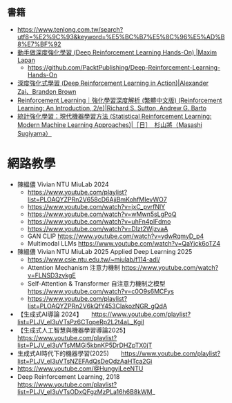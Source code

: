 ## 書籍
- https://www.tenlong.com.tw/search?utf8=%E2%9C%93&keyword=%E5%BC%B7%E5%8C%96%E5%AD%B8%E7%BF%92
- [動手做深度強化學習 (Deep Reinforcement Learning Hands-On) |Maxim Lapan](https://www.tenlong.com.tw/products/9789864344307?list_name=srh)
  - https://github.com/PacktPublishing/Deep-Reinforcement-Learning-Hands-On
- [深度強化式學習 (Deep Reinforcement Learning in Action)|Alexander Zai、Brandon Brown](https://www.tenlong.com.tw/products/9789863126522?list_name=srh)
- [Reinforcement Learning｜強化學習深度解析 (繁體中文版) (Reinforcement Learning: An Introduction, 2/e)|Richard S. Sutton, Andrew G. Barto](https://www.tenlong.com.tw/products/9789865027193?list_name=srh)
- [統計強化學習：現代機器學習方法 (Statistical Reinforcement Learning: Modern Machine Learning Approaches)|［日］　杉山將（Masashi Sugiyama）](https://www.tenlong.com.tw/products/9787111622451?list_name=srh)


# 網路教學
- 陳縕儂 Vivian NTU MiuLab 2024
  - https://www.youtube.com/playlist?list=PLOAQYZPRn2V658cD6AjiBmKohfMIevWO7
  - https://www.youtube.com/watch?v=jxC_pvrfNlY
  - https://www.youtube.com/watch?v=wMwn5sLgPoQ
  - https://www.youtube.com/watch?v=uhFn4pIFdmo
  - https://www.youtube.com/watch?v=Dlzt2WjzvaA
  - GAN CLIP  https://www.youtube.com/watch?v=ydwRqmyD_p4
  - Multimodal LLMs   https://www.youtube.com/watch?v=QaYjck6oTZ4
- 陳縕儂 Vivian NTU MiuLab 2025 Applied Deep Learning 2025
  - https://www.csie.ntu.edu.tw/~miulab/f114-adl/
  - Attention Mechanism 注意力機制   https://www.youtube.com/watch?v=FLNSD3zykgE
  - Self-Attention & Transformer 自注意力機制之模型   https://www.youtube.com/watch?v=c0O9s6MCFys
  - https://www.youtube.com/playlist?list=PLOAQYZPRn2V6kQfY453CIakozNGR_gQdA
- 【生成式AI導論 2024】　　https://www.youtube.com/playlist?list=PLJV_el3uVTsPz6CTopeRp2L2t4aL_KgiI
- 【生成式人工智慧與機器學習導論2025】　https://www.youtube.com/playlist?list=PLJV_el3uVTsMMGi5kbnKP5DrDHZpTX0jT
- 生成式AI時代下的機器學習(2025)　　https://www.youtube.com/playlist?list=PLJV_el3uVTsNZEFAdQsDeOdzAaHTca2Gi
- https://www.youtube.com/@HungyiLeeNTU
- Deep Reinforcement Learning, 2018　　https://www.youtube.com/playlist?list=PLJV_el3uVTsODxQFgzMzPLa16h6B8kWM_
